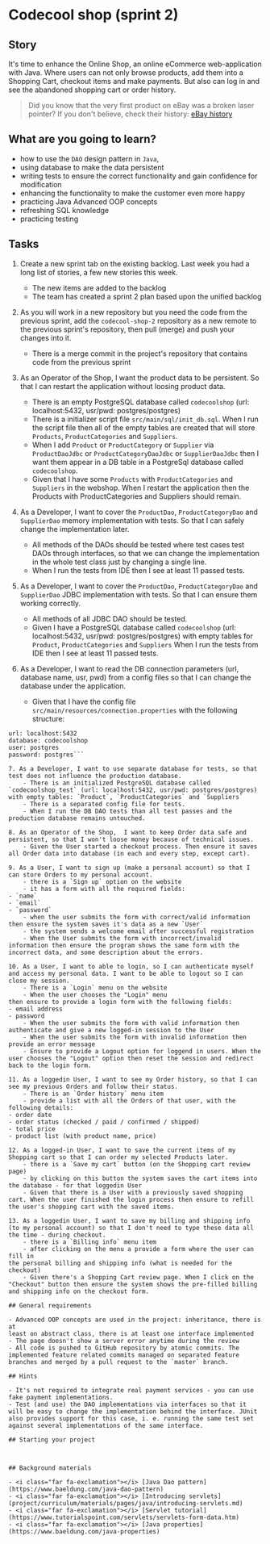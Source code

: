 # Codecool shop (sprint 2)

## Story

It's time to enhance the Online Shop, an online eCommerce web-application with Java.
Where users can not only browse products, add them into a Shopping Cart,
checkout items and make payments. But also can log in and see the abandoned shopping cart or order history.

> Did you know that the very first product on eBay was a broken laser pointer?
> If you don't believe, check their history: [eBay history](https://www.ebayinc.com/company/our-history/)

## What are you going to learn?

- how to use the `DAO` design pattern in `Java`,
- using database to make the data persistent
- writing tests to ensure the correct functionality and gain confidence for modification
- enhancing the functionality to make the customer even more happy
- practicing Java Advanced OOP concepts
- refreshing SQL knowledge
- practicing testing

## Tasks

1. Create a new sprint tab on the existing backlog. Last week you had a long list of stories, a few new stories this week.
    - The new items are added to the backlog
    - The team has created a sprint 2 plan based upon the unified backlog

2. As you will work in a new repository but you need the code from the previous sprint, add the `codecool-shop-2` repository as a new remote to the previous sprint's repository, then pull (merge) and push your changes into it.
    - There is a merge commit in the project's repository that contains code from the previous sprint

3. As an Operator of the Shop, I want the product data to be persistent. So that I can restart the application without loosing product data.
    - There is an empty PostgreSQL database called `codecoolshop` (url: localhost:5432, usr/pwd: postgres/postgres)
    - There is a initializer script file `src/main/sql/init_db.sql`. When I run the script file then all of the empty tables are created that will store `Products`, `ProductCategories` and `Suppliers`.
    - When I add `Product` or `ProductCategory` or `Supplier`  via `ProductDaoJdbc` or `ProductCategoryDaoJdbc` or `SupplierDaoJdbc` then I want them appear in a DB table in a PostgreSql database called `codecoolshop`.
    - Given that I have some `Products` with `ProductCategories` and `Suppliers` in the webshop. When I restart the application then the Products with ProductCategories and Suppliers should remain.

4. As a Developer, I want to cover the `ProductDao`, `ProductCategoryDao`  and `SupplierDao` memory implementation with tests. So that I can safely change the implementation later.
    - All methods of the DAOs should be tested where test cases test DAOs through interfaces,  so that we can change the implementation in the whole test class just by changing a single line.
    - When I run the tests from IDE then I see at least 11 passed tests.

5. As a Developer, I want to cover the `ProductDao`, `ProductCategoryDao`  and `SupplierDao` JDBC implementation with tests. So that I can ensure them working correctly.
    - All methods of all JDBC DAO should be tested.
    - Given I have a PostgreSQL database called `codecoolshop` (url: localhost:5432, usr/pwd: postgres/postgres) with empty tables for `Product`, `ProductCategories` and `Suppliers` When I run the tests from IDE then I see at least 11 passed tests.  

6. As a Developer, I want to read the DB connection parameters (url, database name, usr, pwd)  from a config files so that I can change the database under the application.
    - Given that I have the config file `src/main/resources/connection.properties`
with the following structure:
```
url: localhost:5432
database: codecoolshop
user: postgres
password: postgres```

7. As a Developer, I want to use separate database for tests, so that test does not influence the production database.
    - There is an initialized PostgreSQL database called `codecoolshop_test` (url: localhost:5432, usr/pwd: postgres/postgres) with empty tables: `Product`, `ProductCategories` and `Suppliers`
    - There is a separated config file for tests.
    - When I run the DB DAO tests than all test passes and the production database remains untouched.

8. As an Operator of the Shop,  I want to keep Order data safe and persistent, so that I won't loose money because of technical issues.
    - Given the User started a checkout process. Then ensure it saves all Order data into database (in each and every step, except cart).

9. As a User, I want to sign up (make a personal account) so that I can store Orders to my personal account.
    - there is a `Sign up` option on the website
    - it has a form with all the required fields:
- `name`
- `email`
- `password`
    - when the user submits the form with correct/valid information then ensure the system saves it's data as a new `User`
    - the system sends a welcome email after successful registration
    - When the User submits the form with incorrect/invalid information then ensure the program shows the same form with the incorrect data, and some description about the errors.

10. As a User, I want to able to login, so I can authenticate myself and access my personal data. I want to be able to logout so I can close my session.
    - There is a `Login` menu on the website
    - When the user chooses the "Login" menu
then ensure to provide a login form with the following fields:
- email address
- password
    - When the user submits the form with valid information then authenticate and give a new logged-in session to the User
    - When the user submits the form with invalid information then provide an error message
    - Ensure to provide a Logout option for loggend in users. When the user chooses the "Logout" option then reset the session and redirect back to the login form.

11. As a loggedin User, I want to see my Order history, so that I can see my previous Orders and follow their status.
    - There is an `Order history` menu item
    - provide a list with all the Orders of that user, with the following details:
- order date
- order status (checked / paid / confirmed / shipped)
- total price
- product list (with product name, price)

12. As a logged-in User, I want to save the current items of my Shopping cart so that I can order my selected Products later.
    - there is a `Save my cart` button (on the Shopping cart review page)
    - by clicking on this button the system saves the cart items into the database - for that loggedin User
    - Given that there is a User with a previously saved shopping cart. When the user finished the login process then ensure to refill the user's shopping cart with the saved items.

13. As a loggedin User, I want to save my billing and shipping info (to my personal account) so that I don't need to type these data all the time - during checkout.
    - there is a `Billing info` menu item
    - after clicking on the menu a provide a form where the user can fill in
the personal billing and shipping info (what is needed for the checkout)
    - Given there's a Shopping Cart review page. When I click on the "Checkout" button then ensure the system shows the pre-filled billing and shipping info on the checkout form.

## General requirements

- Advanced OOP concepts are used in the project: inheritance, there is at
least on abstract class, there is at least one interface implemented
- The page doesn't show a server error anytime during the review
- All code is pushed to GitHub repository by atomic commits. The implemented feature related commits managed on separated feature branches and merged by a pull request to the `master` branch.

## Hints

- It's not required to integrate real payment services - you can use fake payment implementations.
- Test (and use) the DAO implementations via interfaces so that it will be easy to change the implementation behind the interface. JUnit also provides support for this case, i. e. running the same test set against several implementations of the same interface.

## Starting your project



## Background materials

- <i class="far fa-exclamation"></i> [Java Dao pattern](https://www.baeldung.com/java-dao-pattern)
- <i class="far fa-exclamation"></i> [Introducing servlets](project/curriculum/materials/pages/java/introducing-servlets.md)
- <i class="far fa-exclamation"></i> [Servlet tutorial](https://www.tutorialspoint.com/servlets/servlets-form-data.htm)
- <i class="far fa-exclamation"></i> [Java properties](https://www.baeldung.com/java-properties)
